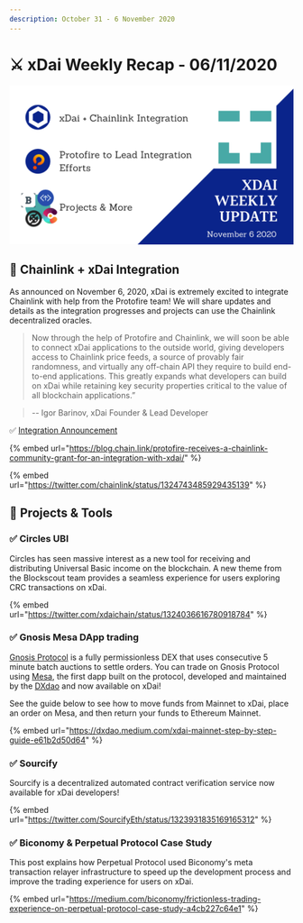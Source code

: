 ```yaml
---
description: October 31 - 6 November 2020
---
```


# ⚔️ xDai Weekly Recap - 06/11/2020

![](../../../.gitbook/assets/green-and-black-modern-sales-marketing-presentation%20%2817%29.png)

## 🔗 Chainlink + xDai Integration

As announced on November 6, 2020, xDai is extremely excited to integrate Chainlink with help from the Protofire team! We will share updates and details as the integration progresses and projects can use the Chainlink decentralized oracles.

> Now through the help of Protofire and Chainlink, we will soon be able to connect xDai applications to the outside world, giving developers access to Chainlink price feeds, a source of provably fair randomness, and virtually any off-chain API they require to build end-to-end applications. This greatly expands what developers can build on xDai while retaining key security properties critical to the value of all blockchain applications.”

> -- Igor Barinov, xDai Founder & Lead Developer

✅ [Integration Announcement](chainlink-integration.md)

{% embed url="https://blog.chain.link/protofire-receives-a-chainlink-community-grant-for-an-integration-with-xdai/" %}

{% embed url="https://twitter.com/chainlink/status/1324743485929435139" %}

## 🦋 Projects & Tools

### ✅ Circles UBI

Circles has seen massive interest as a new tool for receiving and distributing Universal Basic income on the blockchain. A new theme from the Blockscout team provides a seamless experience for users exploring CRC transactions on xDai.

{% embed url="https://twitter.com/xdaichain/status/1324036616780918784" %}

### ✅ Gnosis Mesa DApp trading

[Gnosis Protocol](https://docs.gnosis.io/protocol) is a fully permissionless DEX that uses consecutive 5 minute batch auctions to settle orders. You can trade on Gnosis Protocol using [Mesa](https://mesa.eth.link/), the first dapp built on the protocol, developed and maintained by the [DXdao](https://dxdao.eth.link/) and now available on xDai!

See the guide below to see how to move funds from Mainnet to xDai, place an order on Mesa, and then return your funds to Ethereum Mainnet.

{% embed url="https://dxdao.medium.com/xdai-mainnet-step-by-step-guide-e61b2d50d64" %}

### ✅ Sourcify

Sourcify is a decentralized automated contract verification service now available for xDai developers!

{% embed url="https://twitter.com/SourcifyEth/status/1323931835169165312" %}

### ✅ Biconomy & Perpetual Protocol Case Study

This post explains how Perpetual Protocol used Biconomy's meta transaction relayer infrastructure to speed up the development process and improve the trading experience for users on xDai.

{% embed url="https://medium.com/biconomy/frictionless-trading-experience-on-perpetual-protocol-case-study-a4cb227c64e1" %}



